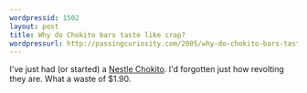 ```yaml
--- 
wordpressid: 1502
layout: post
title: Why do Chokito bars taste like crap?
wordpressurl: http://passingcuriosity.com/2005/why-do-chokito-bars-taste-like-crap/
---
```

I've just had (or started) a <a href="http://www.nestle.ch/fr/pro/cat/details.aspx?catid=10&amp;groid=11&amp;sprid=429">Nestle Chokito</a>. I'd forgotten just how revolting they are. What a waste of $1.90.

